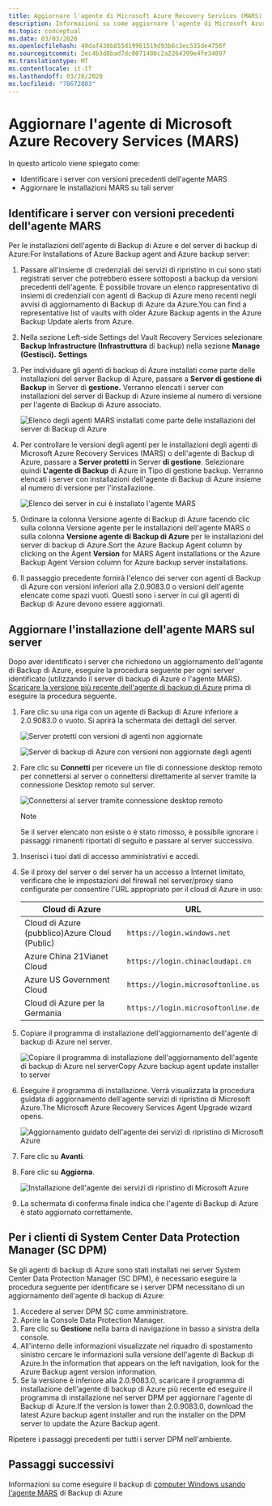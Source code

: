 ```yaml
---
title: Aggiornare l'agente di Microsoft Azure Recovery Services (MARS)
description: Informazioni su come aggiornare l'agente di Microsoft Azure Recovery Services (MARS).
ms.topic: conceptual
ms.date: 03/03/2020
ms.openlocfilehash: 49daf438b855d19961519d93b6c3ec535de4756f
ms.sourcegitcommit: 2ec4b3d0bad7dc0071400c2a2264399e4fe34897
ms.translationtype: MT
ms.contentlocale: it-IT
ms.lasthandoff: 03/28/2020
ms.locfileid: "78672803"
---
```

# <a name="upgrade-the-microsoft-azure-recovery-services-mars-agent"></a>Aggiornare l'agente di Microsoft Azure Recovery Services (MARS)

In questo articolo viene spiegato come:

* Identificare i server con versioni precedenti dell'agente MARS
* Aggiornare le installazioni MARS su tali server

## <a name="identify-servers-with-earlier-versions-of-the-mars-agent"></a>Identificare i server con versioni precedenti dell'agente MARS

Per le installazioni dell'agente di Backup di Azure e del server di backup di Azure:For Installations of Azure Backup agent and Azure backup server:

1. Passare all'insieme di credenziali dei servizi di ripristino in cui sono stati registrati server che potrebbero essere sottoposti a backup da versioni precedenti dell'agente. È possibile trovare un elenco rappresentativo di insiemi di credenziali con agenti di Backup di Azure meno recenti negli avvisi di aggiornamento di Backup di Azure da Azure.You can find a representative list of vaults with older Azure Backup agents in the Azure Backup Update alerts from Azure.
1. Nella sezione Left-side Settings del Vault Recovery Services selezionare **Backup Infrastructure (Infrastruttura** di backup) nella sezione **Manage (Gestisci).** **Settings**
1. Per individuare gli agenti di backup di Azure installati come parte delle installazioni del server Backup di Azure, passare a **Server di gestione di Backup** in Server di **gestione.** Verranno elencati i server con installazioni del server di Backup di Azure insieme al numero di versione per l'agente di Backup di Azure associato.

    ![Elenco degli agenti MARS installati come parte delle installazioni del server di Backup di Azure](./media/upgrade-mars-agent/backup-management-servers.png)

1. Per controllare le versioni degli agenti per le installazioni degli agenti di Microsoft Azure Recovery Services (MARS) o dell'agente di Backup di Azure, passare a **Server protetti** in Server **di gestione**. Selezionare quindi **L'agente di Backup** di Azure in Tipo di gestione backup. Verranno elencati i server con installazioni dell'agente di Backup di Azure insieme al numero di versione per l'installazione.

    ![Elenco dei server in cui è installato l'agente MARS](./media/upgrade-mars-agent/protected-servers.png)

1. Ordinare la colonna Versione agente di Backup di Azure facendo clic sulla colonna Versione agente per le installazioni dell'agente MARS o sulla colonna **Versione agente di Backup di Azure** per le installazioni del server di backup di Azure.Sort the Azure Backup Agent column by clicking on the Agent **Version** for MARS Agent installations or the Azure Backup Agent Version column for Azure backup server installations.

1. Il passaggio precedente fornirà l'elenco dei server con agenti di Backup di Azure con versioni inferiori alla 2.0.9083.0 o versioni dell'agente elencate come spazi vuoti. Questi sono i server in cui gli agenti di Backup di Azure devono essere aggiornati.

## <a name="update-the-mars-agent-installation-on-the-server"></a>Aggiornare l'installazione dell'agente MARS sul server

Dopo aver identificato i server che richiedono un aggiornamento dell'agente di Backup di Azure, eseguire la procedura seguente per ogni server identificato (utilizzando il server di backup di Azure o l'agente MARS). [Scaricare la versione più recente dell'agente di backup di Azure](https://aka.ms/azurebackup_agent) prima di eseguire la procedura seguente.

1. Fare clic su una riga con un agente di Backup di Azure inferiore a 2.0.9083.0 o vuoto. Si aprirà la schermata dei dettagli del server.

    ![Server protetti con versioni di agenti non aggiornate](./media/upgrade-mars-agent/old-agent-version.png)

    ![Server di backup di Azure con versioni non aggiornate degli agenti](./media/upgrade-mars-agent/backup-management-servers-old-versions.png)

1. Fare clic su **Connetti** per ricevere un file di connessione desktop remoto per connettersi al server o connettersi direttamente al server tramite la connessione Desktop remoto sul server.

    ![Connettersi al server tramite connessione desktop remoto](./media/upgrade-mars-agent/connect-to-server.png)

    >[!NOTE]
    > Se il server elencato non esiste o è stato rimosso, è possibile ignorare i passaggi rimanenti riportati di seguito e passare al server successivo.

1. Inserisci i tuoi dati di accesso amministrativi e accedi.

1. Se il proxy del server o del server ha un accesso a Internet limitato, verificare che le impostazioni del firewall nel server/proxy siano configurate per consentire l'URL appropriato per il cloud di Azure in uso:

    Cloud di Azure | URL
    -- | ---
    Cloud di Azure (pubblico)Azure Cloud (Public) |   `https://login.windows.net`
    Azure China 21Vianet Cloud   | `https://login.chinacloudapi.cn`
    Azure US Government Cloud |   `https://login.microsoftonline.us`
    Cloud di Azure per la Germania  |  `https://login.microsoftonline.de`

1. Copiare il programma di installazione dell'aggiornamento dell'agente di backup di Azure nel server.

    ![Copiare il programma di installazione dell'aggiornamento dell'agente di backup di Azure nel serverCopy Azure backup agent update installer to server](./media/upgrade-mars-agent/copy-agent-installer.png)

1. Eseguire il programma di installazione. Verrà visualizzata la procedura guidata di aggiornamento dell'agente servizi di ripristino di Microsoft Azure.The Microsoft Azure Recovery Services Agent Upgrade wizard opens.

    ![Aggiornamento guidato dell'agente dei servizi di ripristino di Microsoft Azure](./media/upgrade-mars-agent/agent-upgrade-wizard.png)

1. Fare clic su **Avanti**.

1. Fare clic su **Aggiorna**.

    ![Installazione dell'agente dei servizi di ripristino di Microsoft Azure](./media/upgrade-mars-agent/upgrade-installation.png)

1. La schermata di conferma finale indica che l'agente di Backup di Azure è stato aggiornato correttamente.

## <a name="for-system-center-data-protection-manager-sc-dpm-customers"></a>Per i clienti di System Center Data Protection Manager (SC DPM)

Se gli agenti di backup di Azure sono stati installati nei server System Center Data Protection Manager (SC DPM), è necessario eseguire la procedura seguente per identificare se i server DPM necessitano di un aggiornamento dell'agente di backup di Azure:

1. Accedere al server DPM SC come amministratore.
2. Aprire la Console Data Protection Manager.
3. Fare clic su **Gestione** nella barra di navigazione in basso a sinistra della console.
4. All'interno delle informazioni visualizzate nel riquadro di spostamento sinistro cercare le informazioni sulla versione dell'agente di Backup di Azure.In the information that appears on the left navigation, look for the Azure Backup agent version information.
5. Se la versione è inferiore alla 2.0.9083.0, scaricare il programma di installazione dell'agente di backup di Azure più recente ed eseguire il programma di installazione nel server DPM per aggiornare l'agente di Backup di Azure.If the version is lower than 2.0.9083.0, download the latest Azure backup agent installer and run the installer on the DPM server to update the Azure Backup agent.

Ripetere i passaggi precedenti per tutti i server DPM nell'ambiente.

## <a name="next-steps"></a>Passaggi successivi

Informazioni su come eseguire il backup di [computer Windows usando l'agente MARS](backup-windows-with-mars-agent.md) di Backup di Azure
